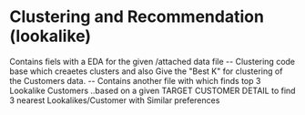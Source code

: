 # Clustering and Recommendation (lookalike)

Contains fiels with a EDA for the given /attached data file 
-- Clustering code base which creaetes clusters and also Give the "Best K" for clustering of the Customers data.
-- Contains another file with which finds top 3 Lookalike Customers ..based on a given TARGET CUSTOMER DETAIL to find 3 nearest Lookalikes/Customer with Similar preferences
